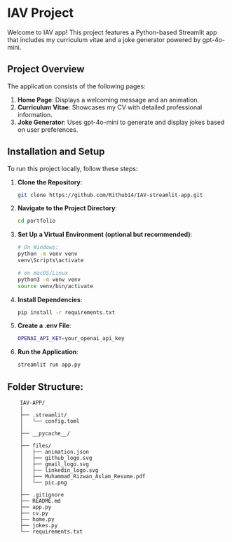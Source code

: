 # IAV Project

Welcome to IAV app! This project features a Python-based Streamlit app that includes my curriculum vitae and a joke generator powered by gpt-4o-mini.

## Project Overview

The application consists of the following pages:

1. **Home Page**: Displays a welcoming message and an animation.
2. **Curriculum Vitae**: Showcases my CV with detailed professional information.
3. **Joke Generator**: Uses gpt-4o-mini to generate and display jokes based on user preferences.

## Installation and Setup

To run this project locally, follow these steps:

1. **Clone the Repository**:
   ```bash
   git clone https://github.com/Rithub14/IAV-streamlit-app.git
    ```
2. **Navigate to the Project Directory**:
    ```bash
    cd portfolio
    ```
3. **Set Up a Virtual Environment (optional but recommended)**:
    ```bash
    # On Windows:
    python -m venv venv
    venv\Scripts\activate
    ```
    ```bash
    # on macOS/Linux
    python3 -m venv venv
    source venv/bin/activate
    ```
4. **Install Dependencies**:
    ```bash
    pip install -r requirements.txt
    ```
5. **Create a .env File**:
    ```bash
    OPENAI_API_KEY=your_openai_api_key
    ```
6. **Run the Application**:
    ```bash
    streamlit run app.py
    ```
## Folder Structure:
```
    IAV-APP/
    │
    ├── .streamlit/
    │   └── config.toml
    │
    ├── __pycache__/
    │
    ├── files/
    │   ├── animation.json
    │   ├── github_logo.svg
    │   ├── gmail_logo.svg
    │   ├── linkedin_logo.svg
    │   ├── Muhammad_Rizwan_Aslam_Resume.pdf
    │   └── pic.png
    │
    ├── .gitignore
    ├── README.md
    ├── app.py
    ├── cv.py
    ├── home.py
    ├── jokes.py
    └── requirements.txt
```